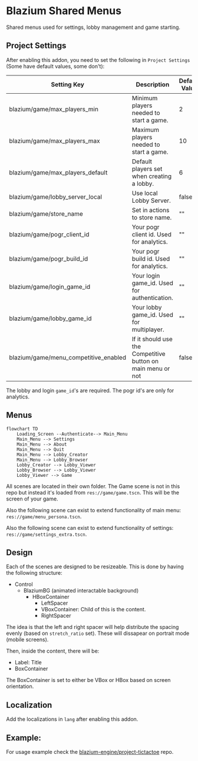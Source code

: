 # Blazium Shared Menus

Shared menus used for settings, lobby management and game starting.

## Project Settings

After enabling this addon, you need to set the following in `Project Settings` (Some have default values, some don't):

| Setting Key | Description | Default Value |
|-|-|-|
| blazium/game/max_players_min | Minimum players needed to start a game. | 2 |
| blazium/game/max_players_max | Maximum players needed to start a game. | 10 |
| blazium/game/max_players_default | Default players set when creating a lobby. | 6 |
| blazium/game/lobby_server_local | Use local Lobby Server. | false |
| blazium/game/store_name | Set in actions to store name. | "" |
| blazium/game/pogr_client_id | Your pogr client id. Used for analytics. | "" |
| blazium/game/pogr_build_id | Your pogr build id. Used for analytics. | "" |
| blazium/game/login_game_id | Your login game_id. Used for authentication. | "" |
| blazium/game/lobby_game_id | Your lobby game_id. Used for multiplayer. | "" |
| blazium/game/menu_competitive_enabled | If it should use the Competitive button on main menu or not | false |

The lobby and login `game_id`'s are required. The pogr id's are only for analytics.

## Menus

```mermaid
flowchart TD
	Loading_Screen --Authenticate--> Main_Menu
	Main_Menu --> Settings
	Main_Menu --> About
	Main_Menu --> Quit
	Main_Menu --> Lobby_Creator
	Main_Menu --> Lobby_Browser
	Lobby_Creator --> Lobby_Viewer
	Lobby_Browser --> Lobby_Viewer
	Lobby_Viewer --> Game
```

All scenes are located in their own folder. The Game scene is not in this repo but instead it's loaded from `res://game/game.tscn`. This will be the screen of your game.

Also the following scene can exist to extend functionality of main menu: `res://game/menu_persona.tscn`.

Also the following scene can exist to extend functionality of settings: `res://game/settings_extra.tscn`.

## Design

Each of the scenes are designed to be resizeable. This is done by having the following structure:

- Control
	- BlaziumBG (animated interactable background)
		- HBoxContainer
			- LeftSpacer
			- VBoxContainer: Child of this is the content.
			- RightSpacer

The idea is that the left and right spacer will help distribute the spacing evenly (based on `stretch_ratio` set). These will dissapear on portrait mode (mobile screens).

Then, inside the content, there will be:

- Label: Title
- BoxContainer

The BoxContainer is set to either be VBox or HBox based on screen orientation.

## Localization

Add the localizations in `lang` after enabling this addon.

## Example:

For usage example check the [blazium-engine/project-tictactoe](https://github.com/blazium-engine/project-tictactoe) repo.
